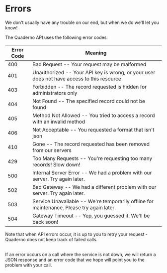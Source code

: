 # Errors

We don't usually have any trouble on our end, but when we do we'll let you know!

The Quaderno API uses the following error codes:


Error Code | Meaning
---------- | -------
400 | Bad Request -- Your request may be malformed
401 | Unauthorized -- Your API key is wrong, or your user does not have access to this resource
403 | Forbidden -- The record requested is hidden for administrators only
404 | Not Found -- The specified record could not be found
405 | Method Not Allowed -- You tried to access a record with an invalid method
406 | Not Acceptable -- You requested a format that isn't json
410 | Gone -- The record requested has been removed from our servers
429 | Too Many Requests -- You're requesting too many records! Slow down!
500 | Internal Server Error -- We had a problem with our server. Try again later.
502 | Bad Gateway -- We had a different problem with our server. Try again later.
503 | Service Unavailable -- We're temporarily offline for maintenance. Please try again later.
504 | Gateway Timeout -- Yep, you guessed it. We'll be back soon!

<aside class="warning">
Note that when API errors occur, it is up to you to retry your request - Quaderno does not keep track of failed calls.<br /><br />

<p>If an error occurs on a call where the service is not down, we will return a JSON response and an error code that we hope will point you to the problem with your call.</p>
</aside>
